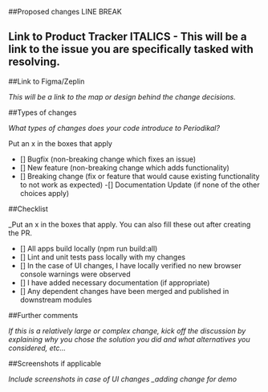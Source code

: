 ##Proposed changes LINE BREAK

## Link to Product Tracker ITALICS - This will be a link to the issue you are specifically tasked with resolving.

##Link to Figma/Zeplin

*This will be a link to the map or design behind the change decisions.*

##Types of changes

*What types of changes does your code introduce to Periodikal?*

Put an x in the boxes that apply

- [] Bugfix (non-breaking change which fixes an issue)
- [] New feature (non-breaking change which adds functionality)
- [] Breaking change (fix or feature that would cause existing functionality to not work as expected)
-[] Documentation Update (if none of the other choices apply)

##Checklist

_Put an x in the boxes that apply. You can also fill these out after creating the PR.

- [] All apps build locally (npm run build:all)
- [] Lint and unit tests pass locally with my changes
- [] In the case of UI changes, I have locally verified no new browser console warnings were observed
- [] I have added necessary documentation (if appropriate)
- [] Any dependent changes have been merged and published in downstream modules

##Further comments

*If this is a relatively large or complex change, kick off the discussion by explaining why you chose the solution you did and what alternatives you considered, etc...*

##Screenshots if applicable

*Include screenshots in case of UI changes _adding change for demo*